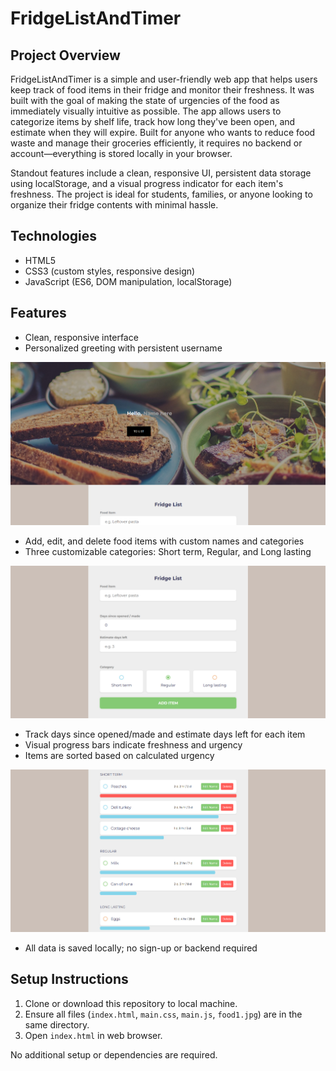 # FridgeListAndTimer

## Project Overview
FridgeListAndTimer is a simple and user-friendly web app that helps users keep track of food items in their fridge and monitor their freshness. It was built with the goal of making the state of urgencies of the food as immediately visually intuitive as possible. The app allows users to categorize items by shelf life, track how long they've been open, and estimate when they will expire. Built for anyone who wants to reduce food waste and manage their groceries efficiently, it requires no backend or account—everything is stored locally in your browser.

Standout features include a clean, responsive UI, persistent data storage using localStorage, and a visual progress indicator for each item's freshness. The project is ideal for students, families, or anyone looking to organize their fridge contents with minimal hassle.

## Technologies
- HTML5
- CSS3 (custom styles, responsive design)
- JavaScript (ES6, DOM manipulation, localStorage)

## Features
- Clean, responsive interface
- Personalized greeting with persistent username

![alt text](image-4.png)


- Add, edit, and delete food items with custom names and categories
- Three customizable categories: Short term, Regular, and Long lasting

![alt text](image-5.png)


- Track days since opened/made and estimate days left for each item
- Visual progress bars indicate freshness and urgency
- Items are sorted based on calculated urgency

![alt text](image-6.png)


- All data is saved locally; no sign-up or backend required


## Setup Instructions
1. Clone or download this repository to local machine.
2. Ensure all files (`index.html`, `main.css`, `main.js`, `food1.jpg`) are in the same directory.
3. Open `index.html` in web browser.

No additional setup or dependencies are required.